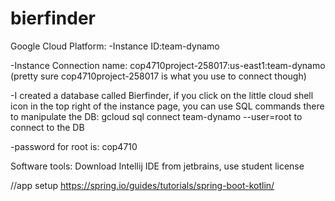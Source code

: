 # bierfinder

Google Cloud Platform:
-Instance ID:team-dynamo

-Instance Connection name: cop4710project-258017:us-east1:team-dynamo
(pretty sure cop4710project-258017 is what you use to connect though)

-I created a database called Bierfinder, if you click on the little cloud shell icon in the top right of the instance page, you can use SQL commands there to manipulate the DB: gcloud sql connect team-dynamo --user=root to connect to the DB

-password for root is: cop4710

Software tools: Download Intellij IDE from jetbrains, use student license 

//app setup
https://spring.io/guides/tutorials/spring-boot-kotlin/
